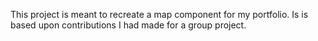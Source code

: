 This project is meant to recreate a map component for my portfolio. Is is based upon contributions I had made for a group project.